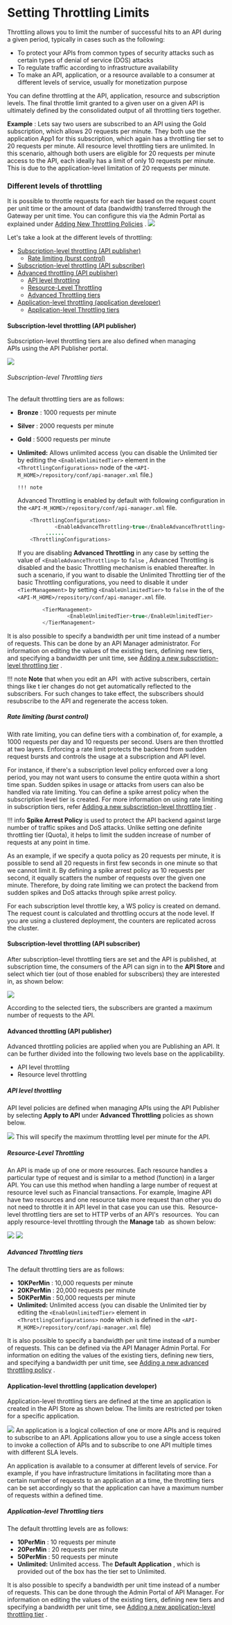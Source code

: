 # Setting Throttling Limits

Throttling allows you to limit the number of successful hits to an API during a given period, typically in cases such as the following:

-   To protect your APIs from common types of security attacks such as certain types of denial of service (DOS) attacks
-   To regulate traffic according to infrastructure availability
-   To make an API, application, or a resource available to a consumer at different levels of service, usually for monetization purpose

You can define throttling at the API, application, resource and subscription levels. The final throttle limit granted to a given user on a given API is ultimately defined by the consolidated output of all throttling tiers together.

**Example** : Lets say two users are subscribed to an API using the Gold subscription, which allows 20 requests per minute. They both use the application App1 for this subscription, which again has a throttling tier set to 20 requests per minute. All resource level throttling tiers are unlimited. In this scenario, although both users are eligible for 20 requests per minute access to the API, each ideally has a limit of only 10 requests per minute. This is due to the application-level limitation of 20 requests per minute.

### Different levels of throttling

It is possible to throttle requests for each tier based on the request count per unit time or the amount of data (bandwidth) transferred through the Gateway per unit time. You can configure this via the Admin Portal as explained under [Adding New Throttling Policies](_Adding_New_Throttling_Policies_) .
![](/assets/attachments/103334955/103334966.png)

Let's take a look at the different levels of throttling:

-   [Subscription-level throttling (API publisher)](#SettingThrottlingLimits-Subscription-levelthrottling(APIpublisher))
    -   [Rate limiting (burst control)](#SettingThrottlingLimits-Ratelimiting(burstcontrol))
-   [Subscription-level throttling (API subscriber)](#SettingThrottlingLimits-Subscription-levelthrottling(APIsubscriber))
-   [Advanced throttling (API publisher)](#SettingThrottlingLimits-Advancedthrottling(APIpublisher))
    -   [API level throttling](#SettingThrottlingLimits-APIlevelthrottling)
    -   [Resource-Level Throttling](#SettingThrottlingLimits-Resource-LevelThrottling)
    -   [Advanced Throttling tiers](#SettingThrottlingLimits-AdvancedThrottlingtiers)
-   [Application-level throttling (application developer)](#SettingThrottlingLimits-Application-levelthrottling(applicationdeveloper))
    -   [Application-level Throttling tiers](#SettingThrottlingLimits-Application-levelThrottlingtiers)

#### Subscription-level throttling (API publisher)

Subscription-level throttling tiers are also defined when managing APIs using the API Publisher portal.

![](/assets/attachments/103334955/103334956.png)
###### Subscription-level Throttling tiers

The default throttling tiers are as follows:

-   **Bronze** : 1000 requests per minute
-   **Silver** : 2000 requests per minute
-   **Gold** : 5000 requests per minute
-   **Unlimited:** Allows unlimited access (you can disable the Unlimited tier by editing the `<EnableUnlimitedTier>` element in the `<ThrottlingConfigurations>` node of the `<API-M_HOME>/repository/conf/api-manager.xml` file.)

        !!! note
    Advanced Throttling is enabled by default with following configuration in the `<API-M_HOME>/repository/conf/api-manager.xml` file.

    ``` java
        <ThrottlingConfigurations>
                <EnableAdvanceThrottling>true</EnableAdvanceThrottling>
             ......
        <ThrottlingConfigurations>
    ```

    If you are disabling **Advanced Throttling** in any case by setting the value of `<EnableAdvanceThrottling>` to `false` , Advanced Throttling is disabled and the basic Throttling mechanism is enabled thereafter. In such a scenario, if you want to disable the Unlimited Throttling tier of the basic Throttling configurations, you need to disable it under `<TierManagement>` by setting `<EnableUnlimitedTier>` to `false` in the of the `<API-M_HOME>/repository/conf/api-manager.xml` file.

    ``` java
            <TierManagement>        
                    <EnableUnlimitedTier>true</EnableUnlimitedTier>
            </TierManagement>
    ```


It is also possible to specify a bandwidth per unit time instead of a number of requests. This can be done by an API Manager administrator. For information on editing the values of the existing tiers, defining new tiers, and specifying a bandwidth per unit time, see [Adding a new subscription-level throttling tier](Adding-New-Throttling-Policies_103334984.html#AddingNewThrottlingPolicies-Addinganewsubscription-levelthrottlingtier) .

!!! note
**Note** that when you edit an API  with active subscribers, certain things like t ier changes do not get automatically reflected to the subscribers. For such changes to take effect, the subscribers should resubscribe to the API and regenerate the access token.


##### **Rate limiting (burst control)**

With rate limiting, you can define tiers with a combination of, for example, a 1000 requests per day and 10 requests per second. Users are then throttled at two layers. Enforcing a rate limit protects the backend from sudden request bursts and controls the usage at a subscription and API level.

For instance, if there's a subscription level policy enforced over a long period, you may not want users to consume the entire quota within a short time span. Sudden spikes in usage or attacks from users can also be handled via rate limiting. You can define a spike arrest policy when the subscription level tier is created. For more information on using rate limiting in subscription tiers, refer [Adding a new subscription-level throttling tier](Adding-New-Throttling-Policies_103334984.html#AddingNewThrottlingPolicies-Addinganewsubscription-levelthrottlingtier) .

!!! info
**Spike Arrest Policy** is used to protect the API backend against large number of traffic spikes and DoS attacks. Unlike setting one definite throttling tier (Quota), it helps to limit the sudden increase of number of requests at any point in time.

As an example, if we specify a quota policy as 20 requests per minute, it is possible to send all 20 requests in first few seconds in one minute so that we cannot limit it. By defining a spike arrest policy as 10 requests per second, it equally scatters the number of requests over the given one minute. Therefore, by doing rate limiting we can protect the backend from sudden spikes and DoS attacks through spike arrest policy.


For each subscription level throttle key, a WS policy is created on demand. The request count is calculated and throttling occurs at the node level. If you are using a clustered deployment, the counters are replicated across the cluster.

#### Subscription-level throttling (API subscriber)

After subscription-level throttling tiers are set and the API is published, at subscription time, the consumers of the API can sign in to the **API Store** and select which tier (out of those enabled for subscribers) they are interested in, as shown below:

![](/assets/attachments/103334955/103334957.png)

According to the selected tiers, the subscribers are granted a maximum number of requests to the API.

#### Advanced throttling (API publisher)

Advanced throttling policies are applied when you are Publishing an API. It can be further divided into the following two levels base on the applicability.

-   API level throttling
-   Resource level throttling

##### API level throttling

API level policies are defined when managing APIs using the API Publisher by selecting **Apply to API** under **Advanced Throttling** policies as shown below.

![](/assets/attachments/103334955/103334961.png)
This will specify the maximum throttling level per minute for the API.

##### **Resource-Level Throttling**

An API is made up of one or more resources. Each resource handles a particular type of request and is similar to a method (function) in a larger API. You can use this method when handling a large number of request at resource level such as Financial transactions. For example, Imagine API have two resources and one resource take more request than other you do not need to throttle it in API level in that case you can use this.  Resource-level throttling tiers are set to HTTP verbs of an API's  resources.  You can apply resource-level throttling through the **Manage** tab  as shown below:

![](/assets/attachments/103334955/103334960.png)
![](/assets/attachments/103334955/103334958.png)
##### Advanced Throttling tiers

The default throttling tiers are as follows:

-   **10KPerMin** : 10,000 requests per minute
-   **20KPerMin** : 20,000 requests per minute
-   **50KPerMin** : 50,000 requests per minute
-   **Unlimited:** Unlimited access (you can disable the Unlimited tier by editing the `<EnableUnlimitedTier>` element in `<ThrottlingConfigurations>` node which is defined in the `<API-M_HOME>/repository/conf/api-manager.xml` file)

It is also possible to specify a bandwidth per unit time instead of a number of requests. This can be defined via the API Manager Admin Portal. For information on editing the values of the existing tiers, defining new tiers, and specifying a bandwidth per unit time, see [Adding a new advanced throttling policy](Adding-New-Throttling-Policies_103334984.html#AddingNewThrottlingPolicies-Addinganewadvancedthrottlingpolicy) .

#### Application-level throttling (application developer)

Application-level throttling tiers are defined at the time an application is created in the API Store as shown below. The limits are restricted per token for a specific application.

![](/assets/attachments/103334955/103334959.png)
An application is a logical collection of one or more APIs and is required to subscribe to an API. Applications allow you to use a single access token to invoke a collection of APIs and to subscribe to one API multiple times with different SLA levels.

An application is available to a consumer at different levels of service. For example, if you have infrastructure limitations in facilitating more than a certain number of requests to an application at a time, the throttling tiers can be set accordingly so that the application can have a maximum number of requests within a defined time.

##### Application-level Throttling tiers

The default throttling levels are as follows:

-   **10PerMin** : 10 requests per minute
-   **20PerMin** : 20 requests per minute
-   **50PerMin** : 50 requests per minute
-   **Unlimited:** Unlimited access. The **Default Application** , which is provided out of the box has the tier set to Unlimited.

It is also possible to specify a bandwidth per unit time instead of a number of requests. This can be done through the Admin Portal of API Manager. For information on editing the values of the existing tiers, defining new tiers and specifying a bandwidth per unit time, see [Adding a new application-level throttling tier](Adding-New-Throttling-Policies_103334984.html#AddingNewThrottlingPolicies-Addinganewapplication-levelthrottlingtier) .
